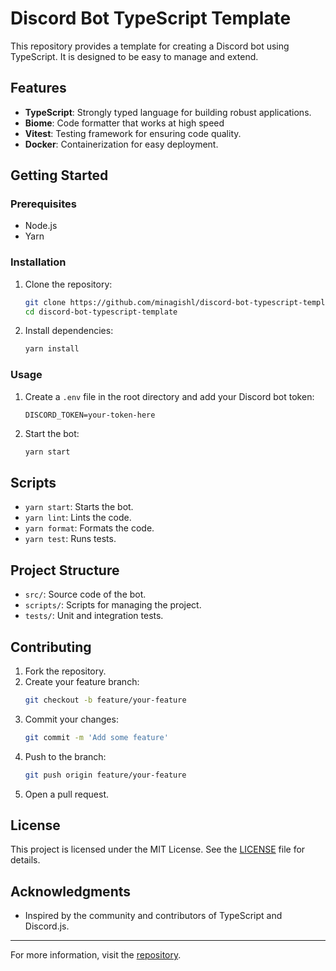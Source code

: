 # Discord Bot TypeScript Template

This repository provides a template for creating a Discord bot using TypeScript. It is designed to be easy to manage and extend.

## Features

- **TypeScript**: Strongly typed language for building robust applications.
- **Biome**: Code formatter that works at high speed
- **Vitest**: Testing framework for ensuring code quality.
- **Docker**: Containerization for easy deployment.

## Getting Started

### Prerequisites

- Node.js
- Yarn

### Installation

1. Clone the repository:

   ```sh
   git clone https://github.com/minagishl/discord-bot-typescript-template.git
   cd discord-bot-typescript-template
   ```

2. Install dependencies:
   ```sh
   yarn install
   ```

### Usage

1. Create a `.env` file in the root directory and add your Discord bot token:

   ```env
   DISCORD_TOKEN=your-token-here
   ```

2. Start the bot:
   ```sh
   yarn start
   ```

## Scripts

- `yarn start`: Starts the bot.
- `yarn lint`: Lints the code.
- `yarn format`: Formats the code.
- `yarn test`: Runs tests.

## Project Structure

- `src/`: Source code of the bot.
- `scripts/`: Scripts for managing the project.
- `tests/`: Unit and integration tests.

## Contributing

1. Fork the repository.
2. Create your feature branch:
   ```sh
   git checkout -b feature/your-feature
   ```
3. Commit your changes:
   ```sh
   git commit -m 'Add some feature'
   ```
4. Push to the branch:
   ```sh
   git push origin feature/your-feature
   ```
5. Open a pull request.

## License

This project is licensed under the MIT License. See the [LICENSE](./LICENSE) file for details.

## Acknowledgments

- Inspired by the community and contributors of TypeScript and Discord.js.

---

For more information, visit the [repository](https://github.com/minagishl/discord-bot-typescript-template).
